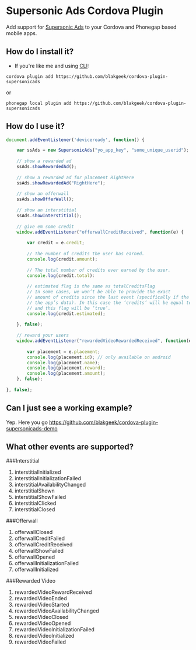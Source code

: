 # Supersonic Ads Cordova Plugin
Add support for [Supersonic Ads](https://www.supersonic.com/) to your Cordova and Phonegap based mobile apps.

## How do I install it? ##

* If you're like me and using [CLI](http://cordova.apache.org/):
```
cordova plugin add https://github.com/blakgeek/cordova-plugin-supersonicads
```

or

```
phonegap local plugin add https://github.com/blakgeek/cordova-plugin-supersonicads
```
## How do I use it? ##

```javascript
document.addEventListener('deviceready', function() {

	var ssAds = new SupersonicAds("yo_app_key", "some_unique_userid");
	
	// show a rewarded ad
	ssAds.showRewardedAd();
    	
	// show a rewarded ad for placement RightHere
	ssAds.showRewardedAd("RightHere");
    
	// show an offerwall
    ssAds.showOfferWall();
    
    // show an interstitial
    ssAds.showInterstitial();
    
    // give em some credit
	window.addEventListener("offerwallCreditReceived", function(e) {
	    
	    var credit = e.credit;
	    
	    // The number of credits the user has earned.
	    console.log(credit.amount);
	    
	    // The total number of credits ever earned by the user.
	    console.log(credit.total):
	    
	    // estimated flag is the same as totalCreditsFlag 
	    // In some cases, we won’t be able to provide the exact
        // amount of credits since the last event (specifically if the user clears
        // the app’s data). In this case the ‘credits’ will be equal to the ‘totalCredits’,
        // and this flag will be ‘true’.
	    console.log(credit.estimated);
	    
	}, false);
	
	// reward your users
	window.addEventListener("rewardedVideoRewardedReceived", function(e) {
		
		var placement = e.placement;
		console.log(placement.id); // only available on android
		console.log(placement.name);
		console.log(placement.reward);
		console.log(placement.amount);
	}, false);
    
}, false);
```

## Can I just see a working example?
Yep.  Here you go https://github.com/blakgeek/cordova-plugin-supersonicads-demo

## What other events are supported?
###Interstitial
1. interstitialInitialized
1. interstitialInitializationFailed
1. interstitialAvailabilityChanged
1. interstitialShown
1. interstitialShowFailed
1. interstitialClicked
1. interstitialClosed

###Offerwall
1. offerwallClosed
1. offerwallCreditFailed
1. offerwallCreditReceived
1. offerwallShowFailed
1. offerwallOpened
1. offerwallInitializationFailed
1. offerwallInitialized

###Rewarded Video
1. rewardedVideoRewardReceived
1. rewardedVideoEnded
1. rewardedVideoStarted
1. rewardedVideoAvailabilityChanged
1. rewardedVideoClosed
1. rewardedVideoOpened
1. rewardedVideoInitializationFailed
1. rewardedVideoInitialized
1. rewardedVideoFailed